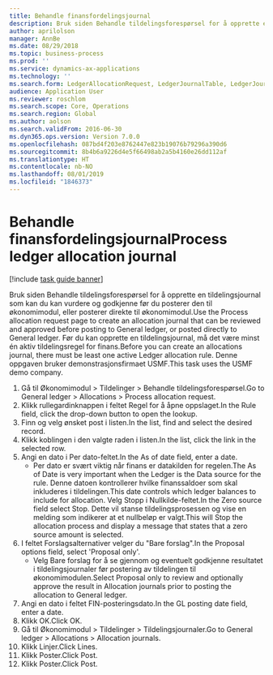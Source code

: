 ```yaml
---
title: Behandle finansfordelingsjournal
description: Bruk siden Behandle tildelingsforespørsel for å opprette en tildelingsjournal som kan du kan vurdere og godkjenne før du posterer den til økonomimodul, eller posterer direkte til økonomimodul.
author: aprilolson
manager: AnnBe
ms.date: 08/29/2018
ms.topic: business-process
ms.prod: ''
ms.service: dynamics-ax-applications
ms.technology: ''
ms.search.form: LedgerAllocationRequest, LedgerJournalTable, LedgerJournalTransAllocation
audience: Application User
ms.reviewer: roschlom
ms.search.scope: Core, Operations
ms.search.region: Global
ms.author: aolson
ms.search.validFrom: 2016-06-30
ms.dyn365.ops.version: Version 7.0.0
ms.openlocfilehash: 087bd4f203e8762447e823b19076b79296a390d6
ms.sourcegitcommit: 8b4b6a9226d4e5f66498ab2a5b4160e26dd112af
ms.translationtype: HT
ms.contentlocale: nb-NO
ms.lasthandoff: 08/01/2019
ms.locfileid: "1846373"
---
```

# <a name="process-ledger-allocation-journal"></a><span data-ttu-id="ca24d-103">Behandle finansfordelingsjournal</span><span class="sxs-lookup"><span data-stu-id="ca24d-103">Process ledger allocation journal</span></span>

[!include [task guide banner](../../includes/task-guide-banner.md)]

<span data-ttu-id="ca24d-104">Bruk siden Behandle tildelingsforespørsel for å opprette en tildelingsjournal som kan du kan vurdere og godkjenne før du posterer den til økonomimodul, eller posterer direkte til økonomimodul.</span><span class="sxs-lookup"><span data-stu-id="ca24d-104">Use the Process allocation request page to create an allocation journal that can be reviewed and approved before posting to General ledger, or posted directly to General ledger.</span></span> <span data-ttu-id="ca24d-105">Før du kan opprette en tildelingsjournal, må det være minst én aktiv tildelingsregel for finans.</span><span class="sxs-lookup"><span data-stu-id="ca24d-105">Before you can create an allocations journal, there must be least one active Ledger allocation rule.</span></span> <span data-ttu-id="ca24d-106">Denne oppgaven bruker demonstrasjonsfirmaet USMF.</span><span class="sxs-lookup"><span data-stu-id="ca24d-106">This task uses the USMF demo company.</span></span>

1. <span data-ttu-id="ca24d-107">Gå til Økonomimodul > Tildelinger > Behandle tildelingsforespørsel.</span><span class="sxs-lookup"><span data-stu-id="ca24d-107">Go to General ledger > Allocations > Process allocation request.</span></span>
2. <span data-ttu-id="ca24d-108">Klikk rullegardinknappen i feltet Regel for å åpne oppslaget.</span><span class="sxs-lookup"><span data-stu-id="ca24d-108">In the Rule field, click the drop-down button to open the lookup.</span></span>
3. <span data-ttu-id="ca24d-109">Finn og velg ønsket post i listen.</span><span class="sxs-lookup"><span data-stu-id="ca24d-109">In the list, find and select the desired record.</span></span>
4. <span data-ttu-id="ca24d-110">Klikk koblingen i den valgte raden i listen.</span><span class="sxs-lookup"><span data-stu-id="ca24d-110">In the list, click the link in the selected row.</span></span>
5. <span data-ttu-id="ca24d-111">Angi en dato i Per dato-feltet.</span><span class="sxs-lookup"><span data-stu-id="ca24d-111">In the As of date field, enter a date.</span></span>
    * <span data-ttu-id="ca24d-112">Per dato er svært viktig når finans er datakilden for regelen.</span><span class="sxs-lookup"><span data-stu-id="ca24d-112">The As of Date is very important when the Ledger is the Data source for the rule.</span></span> <span data-ttu-id="ca24d-113">Denne datoen kontrollerer hvilke finanssaldoer som skal inkluderes i tildelingen.</span><span class="sxs-lookup"><span data-stu-id="ca24d-113">This date controls which ledger balances to include for allocation.</span></span>     <span data-ttu-id="ca24d-114">Velg Stopp i Nullkilde-feltet.</span><span class="sxs-lookup"><span data-stu-id="ca24d-114">In the Zero source field select Stop.</span></span> <span data-ttu-id="ca24d-115">Dette vil stanse tildelingsprosessen og vise en melding som indikerer at et nullbeløp er valgt.</span><span class="sxs-lookup"><span data-stu-id="ca24d-115">This will  Stop the allocation process and display a message that states that a zero source amount is selected.</span></span>  
6. <span data-ttu-id="ca24d-116">I feltet Forslagsalternativer velger du "Bare forslag".</span><span class="sxs-lookup"><span data-stu-id="ca24d-116">In the Proposal options field, select 'Proposal only'.</span></span>
    * <span data-ttu-id="ca24d-117">Velg Bare forslag for å se gjennom og eventuelt godkjenne resultatet i tildelingsjournaler før postering av tildelingen til økonomimodulen.</span><span class="sxs-lookup"><span data-stu-id="ca24d-117">Select Proposal only to review and optionally approve the result in Allocation journals prior to posting the allocation to General ledger.</span></span>  
7. <span data-ttu-id="ca24d-118">Angi en dato i feltet FIN-posteringsdato.</span><span class="sxs-lookup"><span data-stu-id="ca24d-118">In the GL posting date field, enter a date.</span></span>
8. <span data-ttu-id="ca24d-119">Klikk OK.</span><span class="sxs-lookup"><span data-stu-id="ca24d-119">Click OK.</span></span>
9. <span data-ttu-id="ca24d-120">Gå til Økonomimodul > Tildelinger > Tildelingsjournaler.</span><span class="sxs-lookup"><span data-stu-id="ca24d-120">Go to General ledger > Allocations > Allocation journals.</span></span>
10. <span data-ttu-id="ca24d-121">Klikk Linjer.</span><span class="sxs-lookup"><span data-stu-id="ca24d-121">Click Lines.</span></span>
11. <span data-ttu-id="ca24d-122">Klikk Poster.</span><span class="sxs-lookup"><span data-stu-id="ca24d-122">Click Post.</span></span>
12. <span data-ttu-id="ca24d-123">Klikk Poster.</span><span class="sxs-lookup"><span data-stu-id="ca24d-123">Click Post.</span></span>

